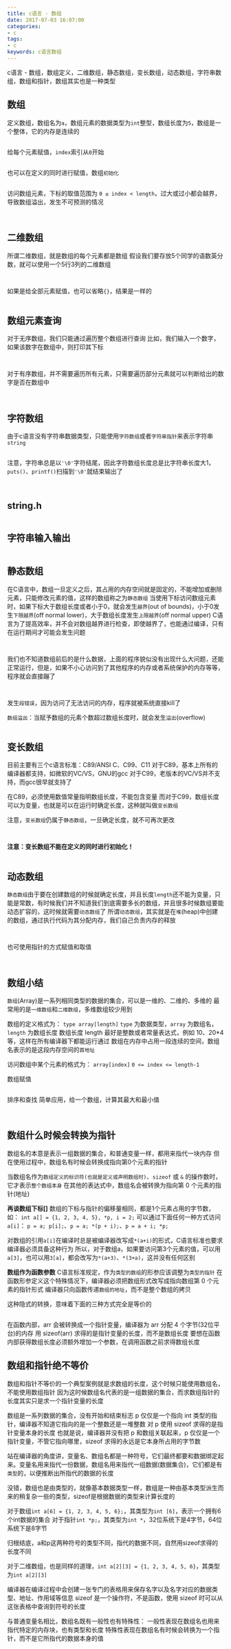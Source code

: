 ```yaml
---
title: c语言 - 数组
date: 2017-07-03 16:07:00
categories:
- c
tags:
- c
keywords: c语言数组
---
```


> 
c语言 - 数组，数组定义，二维数组，静态数组，变长数组，动态数组，字符串数组，数组和指针，数组其实也是一种类型

<!-- more -->

## 数组
定义数组，数组名为`a`，数组元素的数据类型为`int`整型，数组长度为`5`，数组是一个整体，它的内存是连续的
<pre><code class="language-c"><script type="text/plain">int a[5];
</script></code></pre>

给每个元素赋值，`index`索引从`0`开始
<pre><code class="language-c"><script type="text/plain">a[0] = 1;
a[1] = 2;
a[2] = 3;
a[3] = 4;
a[4] = 5;
</script></code></pre>

也可以在定义的同时进行赋值，数组`初始化`
<pre><code class="language-c"><script type="text/plain">int a[5] = {1, 2, 3, 4, 5};
int a[] = {1, 2, 3, 4, 5}; // 如果给全部元素赋值，可以省略数组长度
int a[5] = {1, 2, 3}; // 剩下的两个元素自动赋0值
int a[5] = {0}; // 全部元素赋0值

/* 数组长度 length 最好是整数或者常量表达式，例如 10、20*4 等，这样在所有编译器下都能运行通过 */

如果没有进行显示初始化，static存储类的数组，系统会自动赋0值，auto存储类的数组，元素的值为垃圾值
</script></code></pre>

访问数组元素，下标的取值范围为 `0 ≤ index < length`，过大或过小都会越界，导致数组溢出，发生不可预测的情况
<pre><code class="language-c line-numbers"><script type="text/plain">#include <stdio.h>

int array1[5]; // static存储类，自动赋0值
static int array2[5];  // static存储类，作用域为本文件，自动赋0值

int main(){
    int array3[5];  // auto存储类，垃圾值
    static int array4[5];   // static存储类，自动赋0值

    int i;
    for(i=0; i<5; i++){
        printf("array1[%d] = %d\n", i, array1[i]);
    }
    for(i=0; i<5; i++){
        printf("array2[%d] = %d\n", i, array2[i]);
    }
    for(i=0; i<5; i++){
        printf("array3[%d] = %d\n", i, array3[i]);
    }
    for(i=0; i<5; i++){
        printf("array4[%d] = %d\n", i, array4[i]);
    }

    return 0;
}
</script></code></pre>

<pre><code class="language-c"><script type="text/plain"># root @ localhost in ~ [11:25:07]
$ gcc a.c

# root @ localhost in ~ [11:25:09]
$ ./a.out
array1[0] = 0
array1[1] = 0
array1[2] = 0
array1[3] = 0
array1[4] = 0
array2[0] = 0
array2[1] = 0
array2[2] = 0
array2[3] = 0
array2[4] = 0
array3[0] = 4195856
array3[1] = 0
array3[2] = 4195392
array3[3] = 0
array3[4] = -803210736
array4[0] = 0
array4[1] = 0
array4[2] = 0
array4[3] = 0
array4[4] = 0
</script></code></pre>

## 二维数组
所谓二维数组，就是数组的每个元素都是数组
假设我们要存放5个同学的语数英分数，就可以使用一个5行3列的二维数组
<pre><code class="language-c line-numbers"><script type="text/plain">#include <stdio.h>

int main() {
    /* 定义一个5行3列的二维数组 */
    int a[5][3] = {
        {98, 87, 89},
        {78, 90, 76},
        {79, 94, 84},
        {67, 56, 69},
        {55, 67, 98},
    };

    int i, j;
    for (i=0; i<5; i++){
        printf("Student %d: ", i+1);
        for (j=0; j<3; j++){
            printf("%d ", a[i][j]);
        }
        printf("\n");
    }

    return 0;
}
</script></code></pre>

<pre><code class="language-c"><script type="text/plain"># root @ localhost in ~ [11:40:18]
$ gcc a.c

# root @ localhost in ~ [11:40:19]
$ ./a.out
Student 1: 98 87 89
Student 2: 78 90 76
Student 3: 79 94 84
Student 4: 67 56 69
Student 5: 55 67 98
</script></code></pre>

如果是给全部元素赋值，也可以省略`{}`，结果是一样的
<pre><code class="language-c"><script type="text/plain">int a[2][2] = {{1, 2}, {3, 4}};
int a[2][2] = {1, 2, 3, 4};
int a[2][2] = {{0}, {0}};   // 全部元素赋0值
int a[][2] = {1, 2, 3, 4};  // 给全部元素赋值时，也可以省略第一维数组的长度
</script></code></pre>

## 数组元素查询
对于无序数组，我们只能通过遍历整个数组进行查询
比如，我们输入一个数字，如果该数字在数组中，则打印其下标
<pre><code class="language-c line-numbers"><script type="text/plain">#include <stdio.h>

int main(){
    int nums[10] = {1, 10, 6, 296, 177, 23, 0, 100, 34, 999};
    int num, i, index = -1;

    printf("enter num: ");
    scanf("%d", &num);

    for(i=0; i<10; i++){
        if(num == nums[i]){
            index = i;
            break;
        }
    }

    if(index == -1){
        printf("%d isn't in the array!\n", num);
    }else{
        printf("%d in the array, index: %d\n", num, index);
    }

    return 0;
}
</script></code></pre>

<pre><code class="language-c"><script type="text/plain"># root @ localhost in ~ [12:38:24]
$ gcc a.c

# root @ localhost in ~ [12:41:47]
$ ./a.out
enter num: 3
3 isn't in the array!

# root @ localhost in ~ [20:11:57]
$ ./a.out
enter num: 6
6 in the array, index: 2

# root @ localhost in ~ [20:12:47]
$ ./a.out
enter num: 100
100 in the array, index: 7

# root @ localhost in ~ [20:12:52]
$ ./a.out
enter num: 11
11 isn't in the array!
</script></code></pre>

对于有序数组，并不需要遍历所有元素，只需要遍历部分元素就可以判断给出的数字是否在数组中
<pre><code class="language-c line-numbers"><script type="text/plain">#include <stdio.h>

int main(){
    int nums[10] = {1, 10, 66, 296, 377, 523, 660, 700, 734, 999};
    int num, i, index = -1;

    printf("enter num: ");
    scanf("%d", &num);

    for(i=0; i<10; i++){
        if(nums[i] >= num){
            if(nums[i] == num){
                index = i;
                break;
            }
        }
    }

    if(index == -1){
        printf("%d isn't in the array!\n", num);
    }else{
        printf("%d in the array, index: %d\n", num, index);
    }

    return 0;
}
</script></code></pre>

<pre><code class="language-c"><script type="text/plain"># root @ localhost in ~ [20:22:22]
$ gcc a.c

# root @ localhost in ~ [20:22:52]
$ ./a.out
enter num: 1
1 in the array, index: 0

# root @ localhost in ~ [20:22:54]
$ ./a.out
enter num: 100
100 isn't in the array!
</script></code></pre>

## 字符数组
由于c语言没有字符串数据类型，只能使用`字符数组`或者`字符串指针`来表示字符串`string`
<pre><code class="language-c"><script type="text/plain">char str[13] = {'w', 'w', 'w', '.', 'z', 'f', 'l', '9', '.', 'c', 'o', 'm'};    // 末尾自动添加`\0`字符，因此长度为 12 + 1
/* 同理，如果给全部元素赋值，可以省略数组长度 */
char str[] = {'w', 'w', 'w', '.', 'z', 'f', 'l', '9', '.', 'c', 'o', 'm'};

/* C语言允许直接把字符串赋值给字符数组 */
char str[] = {"www.zfl9.com"};
char str[] = "www.zfl9.com";    // 更加简洁，常用
</script></code></pre>

注意，字符串总是以`'\0'`字符结尾，因此字符数组长度总是比字符串长度大1，`puts()`、`printf()`扫描到`'\0'`就结束输出了
<pre><code class="language-c line-numbers"><script type="text/plain">#include <stdio.h>

int main(){
    char str1[] = "www.zfl9.com";
    char str2[] = "www\0.zfl9.com";
    puts(str1);
    puts(str2);
    printf("%s\n", str1);
    printf("%s\n", str2);
    return 0;
}
</script></code></pre>

<pre><code class="language-c"><script type="text/plain"># root @ localhost in ~ [20:41:53]
$ gcc a.c

# root @ localhost in ~ [20:41:54]
$ ./a.out
www.zfl9.com
www
www.zfl9.com
www
</script></code></pre>

## string.h
<pre><code class="language-c"><script type="text/plain">## strlen(str) 返回字符串长度(不包括'\0'字符)
char str[] = "www.zfl9.com";
int len = strlen(str);  // len = 12

## strcat(str1, str2)   将str2拼接在str1后面，并删除str1的'\0'字符，要保证str1有足够的空间，否则会越界
char str1[30] = "www.zfl9.com";
char str2[] = "www\0.zfl9.com";
strcat(str1, str2); // str1: "www.zfl9.comwww"
char* str = strcat(str1, str2); // strcat的返回值为str1的首地址，字符串指针str指向str1第一个字符的地址
printf("str: %s\n", str);   // "www.zfl9.comwww"

## strcpy(str1, str2)   将str2复制到str1(覆盖)，结尾'\0'一起复制
char str1[13] = "$";
char str2[] = "www.zfl9.com";
strcpy(str1, str2); // str1: "www.zfl9.com\0", str2: "www.zfl9.com\0"

## strcmp(str1, str2)   比较每个字符的ASCII码，从第0个字符开始比较，若相等，则比较下一个，直到遇见不同字符，或者到末尾
如果str1和str2字符串相同，则返回0，如果str1大于str2，则返回大于0的值，反之则返回小于0的值
char str1[] = "abce";
char str2[] = "abcd";
strcmp(str1, str2); // 'e'比'd'的ASCII码大1，所以返回1
strcmp(str2, str1); // 'd'比'e'的ASCII码小1，所以返回-1
strcmp(str1, str1); // 返回0
</script></code></pre>

## 字符串输入输出
<pre><code class="language-c"><script type="text/plain">// 输出 printf() puts()
char str[] = "www.zfl9.com";    // 字符数组
char* string = "www.zfl9.com";  // 字符串指针(字符串常量)
printf("char[]: %s\tchar*: %s\n", str, string);
puts(str);
puts(string);


// 输入 scanf() gets()
char str[100];
scanf("%s", str);   // 注意，数组名代表第0个元素的地址，所以不需要 & 取地址符
gets(str);
</script></code></pre>

## 静态数组
> 
在C语言中，数组一旦定义之后，其占用的内存空间就是固定的，不能增加或删除元素，只能修改元素的值，这样的数组称之为`静态数组`
当使用下标访问数组元素时，如果下标大于数组长度或者小于0，就会发生`越界`(out of bounds)，小于0发生`下限越界`(off normal lower)，大于数组长度发生`上限越界`(off normal upper)
C语言为了提高效率，并不会对数组越界进行检查，即使越界了，也能通过编译，只有在运行期间才可能会发生问题

<pre><code class="language-c line-numbers"><script type="text/plain">#include <stdio.h>

int main(){
    int a[3] = {1, 2, 3};
    int i;
    for(i=-2; i<5; i++){
        printf("a[%d] = %d\n", i, a[i]);
    }
    return 0;
}
</script></code></pre>

<pre><code class="language-c"><script type="text/plain"># root @ localhost in ~ [11:09:03]
$ gcc a.c

# root @ localhost in ~ [11:09:05]
$ ./a.out
a[-2] = 4195392
a[-1] = 0
a[0] = 1
a[1] = 2
a[2] = 3
a[3] = 3
a[4] = 0
</script></code></pre>

我们也不知道数组前后的是什么数据，上面的程序貌似没有出现什么大问题，还能正常运行，但是，如果不小心访问到了其他程序的内存或者系统保护的内存等等，程序就会直接蹦了
<pre><code class="language-c line-numbers"><script type="text/plain">#include <stdio.h>

int main(){
    int a[3] = {1, 2, 3};
    int num = a[100000];
    return 0;
}
</script></code></pre>

<pre><code class="language-c"><script type="text/plain"># root @ localhost in ~ [11:12:40]
$ gcc a.c

# root @ localhost in ~ [11:12:42]
$ ./a.out
[1]    54630 segmentation fault  ./a.out
</script></code></pre>

发生`段错误`，因为访问了无法访问的内存，程序就被系统直接kill了

> 
`数组溢出`：当赋予数组的元素个数超过数组长度时，就会发生`溢出`(overflow)

<pre><code class="language-c"><script type="text/plain">int a[3] = {1, 2, 3, 4, 5}; // 只会保存前3个元素，后2个被丢弃
// vc/vs发生数组溢出时，编译会报错，不能通过编译，但是gcc只是警告
// 对于字符数组，一定要留有足够的空间，以存放末尾的'\0'字符
</script></code></pre>

## 变长数组
目前主要有三个c语言标准：C89/ANSI C、C99、C11
对于C89，基本上所有的编译器都支持，如微软的VC/VS，GNU的gcc
对于C99，老版本的VC/VS并不支持，而gcc很早就支持了

在C89，必须使用数值常量指明数组长度，不能包含变量
而对于C99，数组长度可以为变量，也就是可以在运行时确定长度，这种就叫做`变长数组`

注意，`变长数组`仍属于`静态数组`，一旦确定长度，就不可再次更改

<pre><code class="language-c line-numbers"><script type="text/plain">#include <stdio.h>

int main(){
    unsigned int len;
    printf("array len: ");
    scanf("%d", &len);
    char str[len];
    printf("enter string: ");
    scanf("%s", str);
    printf("%s\n", str);
    return 0;
}
</script></code></pre>

<pre><code class="language-c"><script type="text/plain"># root @ localhost in ~ [20:58:56]
$ gcc a.c

# root @ localhost in ~ [20:58:58]
$ ./a.out
array len: 20
enter string: www.zfl9.com
www.zfl9.com
</script></code></pre>

**注意：变长数组不能在定义的同时进行初始化！**
<pre><code class="language-c line-numbers"><script type="text/plain">#include <stdio.h>

int max(int a, int b){
    return a > b ? a : b;
}

int main(void){
    int a = 2, b = 3;
    int len = a * b;
    int arr1[6] = {0};      // 正确
    int arr2[2 * 3] = {0};  // 正确
    int arr3[a * b] = {0};  // 错误，变长数组不能在定义的同时进行赋值！
    int arr4[len];          // 正确
    int arr5[max(a, b)];    // 正确
    return 0;
}
</script></code></pre>

## 动态数组
> 
`静态数组`由于要在创建数组的时候就确定长度，并且长度`length`还不能为变量，只能是常数，有时候我们并不知道我们到底需要多长的数组，并且很多时候数组要能动态扩容的，这时候就需要`动态数组`了
所谓`动态数组`，其实就是在`堆`(heap)中创建的数组，通过执行代码为其分配内存，我们自己负责内存的释放

<pre><code class="language-c line-numbers"><script type="text/plain">#include <stdio.h>
#include <stdlib.h>

int main(){
    int len, i;
    int* array = NULL;

    printf("array len: ");
    scanf("%d", &len);

    array = (int*)malloc(sizeof(int) * len);
    if(array == NULL){
        printf("分配内存失败！");
        exit(1);
    }

    for(i=0; i<len; i++){
        array[i] = i+100;
    }

    for(i=0; i<len; i++){
        printf("array[%d] = %d\n", i, array[i]);
    }

    free(array);
    array = NULL;

    return 0;
}
</script></code></pre>

<pre><code class="language-c"><script type="text/plain"># root @ localhost in ~ [11:34:56]
$ gcc a.c

# root @ localhost in ~ [11:35:52]
$ ./a.out
array len: 10
array[0] = 100
array[1] = 101
array[2] = 102
array[3] = 103
array[4] = 104
array[5] = 105
array[6] = 106
array[7] = 107
array[8] = 108
array[9] = 109
</script></code></pre>

也可使用指针的方式赋值和取值
<pre><code class="language-c line-numbers"><script type="text/plain">#include <stdio.h>
#include <stdlib.h>

int main(){
    int len, i;
    int* array = NULL;
    int* arrayCp = NULL;

    printf("array len: ");
    scanf("%d", &len);

    arrayCp = array = (int*)malloc(sizeof(int) * len);
    if(array == NULL){
        printf("分配内存失败！");
        exit(1);
    }

    for(i=0; i<len; i++){
        *arrayCp++ = i+100;
    }

    arrayCp = array;
    for(i=0; i<len; i++){
        printf("array[%d] = %d\n", i, *arrayCp++);
    }

    free(array);
    arrayCp = array = NULL;

    return 0;
}
</script></code></pre>

<pre><code class="language-c"><script type="text/plain"># root @ localhost in ~ [11:44:56]
$ gcc a.c

# root @ localhost in ~ [11:46:07]
$ ./a.out
array len: 5
array[0] = 100
array[1] = 101
array[2] = 102
array[3] = 103
array[4] = 104
</script></code></pre>

## 数组小结
`数组`(Array)是一系列相同类型的数据的集合，可以是一维的、二维的、多维的
最常用的是`一维数组`和`二维数组`，多维数组较少用到

数组的定义格式为：
`type array[length]`
`type` 为数据类型，`array` 为数组名，`length` 为数组长度
数组长度 length 最好是整数或者常量表达式，例如 10、20*4 等，这样在所有编译器下都能运行通过
数组在内存中占用一段连续的空间，数组名表示的是这段内存空间的`首地址`

访问数组中某个元素的格式为：
`array[index]`
`0 <= index <= length-1`

数组赋值
<pre><code class="language-c"><script type="text/plain">// 对单个元素赋值
int a[3];
a[0] = 3;
a[1] = 100;
a[2] = 34;

// 整体赋值 (不指明数组长度)
float b[] = { 23.3, 100.00, 10, 0.34 };

// 整体赋值 (指明数组长度)
int m[10] = { 100, 30, 234 };

// 字符数组赋值
char str1[] = "https://www.zfl9.com";

// 将数组所有元素都初始化为0
int arr[10] = {0};
char str2[20] = {0};
</script></code></pre>

排序和查找
简单应用，给一个数组，计算其最大和最小值
<pre><code class="language-c line-numbers"><script type="text/plain">#include <stdio.h>

int main(){
    int i, max, min, array[10] = {0};
    // 初始化数组
    printf("enter 10 nums: ");
    for(i=0; i<10; i++){
        scanf("%d", &array[i]);
    }
    // 假设最大值和最小值都为 array[0]
    max = min = array[0];
    // 查找最大值和最小值
    for(i=1; i<10; i++){
        if(array[i] > max){
            max = array[i];
        }
        if(array[i] < min){
            min = array[i];
        }
    }

    printf("max: %d, min: %d\n", max, min);

    return 0;
}
</script></code></pre>

<pre><code class="language-c"><script type="text/plain"># root @ localhost in ~ [12:01:36]
$ gcc a.c

# root @ localhost in ~ [12:01:38]
$ ./a.out
enter 10 nums: 1 2 3 4 5 6 7 8 9 10
max: 10, min: 1

# root @ localhost in ~ [12:01:52]
$ ./a.out
enter 10 nums: 2 123 45 100 575 240 799 710 10 90
max: 799, min: 2
</script></code></pre>

## 数组什么时候会转换为指针
数组名的本意是表示一组数据的集合，和普通变量一样，都用来指代一块内存
但在使用过程中，数组名有时候会转换成指向第0个元素的指针

当数组名作为`数组定义的标识符(也就是定义或声明数组时)`、`sizeof` 或 `&` 的操作数时，它才表示`整个数组本身`
在其他的表达式中，数组名会被转换为指向第 0 个元素的指针(地址)

**再谈数组下标[]**
数组的下标与指针的偏移量相同，都是1个元素占用的字节数，如：
`int a[] = {1, 2, 3, 4, 5}, *p, i = 2;`
可以通过下面任何一种方式访问`a[i]`：
`p = a; p[i];`、`p = a; *(p + i);`、`p = a + i; *p;`

对数组的引用`a[i]`在编译时总是被编译器改写成`*(a+i)`的形式，C语言标准也要求编译器必须具备这种行为
所以，对于数组a，如果要访问第3个元素的值，可以用`a[3]`，也可以用`3[a]`，都会改写为`*(a+3)`、`*(3+a)`，这并没有任何区别

**数组作为函数参数**
C语言标准规定，作为`类型的数组`的形参应该调整为`类型的指针`
在函数形参定义这个特殊情况下，编译器必须把数组形式改写成指向数组第 0 个元素的指针形式
编译器只向函数传递`数组的地址`，而不是整个数组的拷贝

这种隐式的转换，意味着下面的三种方式完全是等价的
<pre><code class="language-c"><script type="text/plain">void func(int *parr){ ...... }
void func(int arr[]){ ...... }
void func(int arr[5]){ ...... }
</script></code></pre>

在函数内部，arr 会被转换成一个指针变量，编译器为 arr 分配 4 个字节(32位平台)的内存
用 sizeof(arr) 求得的是指针变量的长度，而不是数组长度
要想在函数内部获得数组长度必须额外增加一个参数，在调用函数之前求得数组长度

## 数组和指针绝不等价
数组和指针不等价的一个典型案例就是求数组的长度，这个时候只能使用数组名，不能使用数组指针
因为这时候数组名代表的是一组数据的集合，而求数组指针的长度其实只是求一个指针变量的长度

数组是一系列数据的集合，没有开始和结束标志
p 仅仅是一个指向 int 类型的指针，编译器不知道它指向的是一个整数还是一堆整数
对 p 使用 sizeof 求得的是指针变量本身的长度
也就是说，编译器并没有把 p 和数组关联起来，p 仅仅是一个指针变量，不管它指向哪里，sizeof 求得的永远是它本身所占用的字节数

站在编译器的角度讲，变量名、数组名都是一种符号，它们最终都要和数据绑定起来。变量名用来指代一份数据，数组名用来指代一组数据(数据集合)，它们都是有`类型`的，以便推断出所指代的数据的长度

没错，数组也是由类型的，就像基本数据类型一样，数组是一种由基本类型派生而来的稍复杂一些的类型，sizeof是根据数据的类型来计算长度的

对于数组`int a[6] = {1, 2, 3, 4, 5, 6};`，其类型为`int [6]`，表示一个拥有6个int数据的集合
对于指针`int *p;`，其类型为`int *`，32位系统下是4字节，64位系统下是8字节

归根结底，a和p这两种符号的类型不同，指代的数据不同，自然用sizeof求得的长度不同

对于二维数组，也是同样的道理，`int a[2][3] = {1, 2, 3, 4, 5, 6}`，其类型为`int a[2][3]`

编译器在编译过程中会创建一张专门的表格用来保存名字以及名字对应的数据类型、地址、作用域等信息
sizeof 是一个操作符，不是函数，使用 sizeof 时可以从这张表格中查询到符号的长度

与普通变量名相比，数组名既有一般性也有特殊性：
一般性表现在数组名也用来指代特定的内存块，也有类型和长度
特殊性表现在数组名有时候会转换为一个指针，而不是它所指代的数据本身的值
